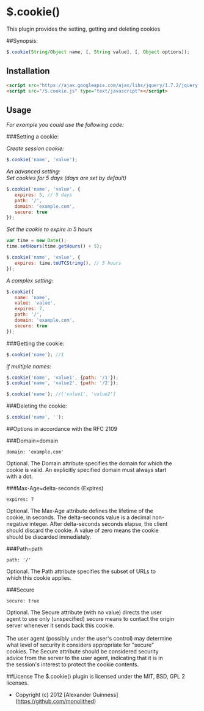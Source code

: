 # $.cookie()

This plugin provides the setting, getting and deleting cookies

##Synopsis:
```javascript
$.cookie(String/Object name, [, String value], [, Object options]);
```


## Installation
```html
<script src="https://ajax.googleapis.com/ajax/libs/jquery/1.7.2/jquery.min.js" type="text/javascript"></script>
<script src="/$.cookie.js" type="text/javascript"></script>
```


## Usage

*For example you could use the following code:*

###Setting a cookie:

*Create session cookie:*

```javascript
$.cookie('name', 'value');
```

*An advanced setting: <br />
Set cookies for 5 days (days are set by default)*

```javascript
$.cookie('name', 'value', {
   expires: 5, // 5 days
   path: '/',
   domain: 'example.com',
   secure: true
});
```

*Set the cookie to expire in 5 hours*

```javascript
var time = new Date();
time.setHours(time.getHours() + 5);

$.cookie('name', 'value', {
   expires: time.toUTCString(), // 5 hours
});
```

*A complex setting:*

```javascript
$.cookie({
   name: 'name',
   value: 'value',
   expires: 7,
   path: '/',
   domain: 'example.com',
   secure: true
});
```

###Getting the cookie:

```javascript
$.cookie('name'); //1
```

*if multiple names:*

```javascript
$.cookie('name', 'value1', {path: '/1'});
$.cookie('name', 'value2', {path: '/2'});

$.cookie('name'); //['value1', 'value2']
```

###Deleting the cookie:

```javascript
$.cookie('name', '');
```

##Options in accordance with the RFC 2109

###Domain=domain

	domain: 'example.com'

Optional.  The Domain attribute specifies the domain for which the <br />
cookie is valid.  An explicitly specified domain must always start <br />
with a dot.

###Max-Age=delta-seconds (Expires)

	expires: 7

Optional. The Max-Age attribute defines the lifetime of the <br />
cookie, in seconds.  The delta-seconds value is a decimal non- <br />
negative integer.  After delta-seconds seconds elapse, the client <br />
should discard the cookie.  A value of zero means the cookie <br />
should be discarded immediately. <br />

###Path=path

	path: '/'

Optional.  The Path attribute specifies the subset of URLs to <br />
which this cookie applies. <br />

###Secure

	secure: true

Optional.  The Secure attribute (with no value) directs the user <br />
agent to use only (unspecified) secure means to contact the origin <br />
server whenever it sends back this cookie. <br />
<br />
The user agent (possibly under the user's control) may determine <br />
what level of security it considers appropriate for "secure" <br />
cookies.  The Secure attribute should be considered security <br />
advice from the server to the user agent, indicating that it is in <br />
the session's interest to protect the cookie contents. <br />


##License
The $.cookie() plugin is licensed under the MIT, BSD, GPL 2 licenses.


* Copyright (c) 2012 [Alexander Guinness] (https://github.com/monolithed)
